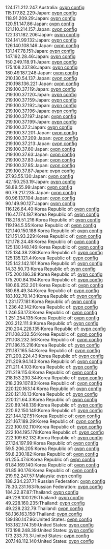 124.171.212.247:Australia: [ovpn config](vpn/124_171_212_247.ovpn)  
115.177.82.229:Japan: [ovpn config](vpn/115_177_82_229.ovpn)  
118.91.209.29:Japan: [ovpn config](vpn/118_91_209_29.ovpn)  
120.51.147.86:Japan: [ovpn config](vpn/120_51_147_86.ovpn)  
121.110.214.157:Japan: [ovpn config](vpn/121_110_214_157.ovpn)  
122.131.182.206:Japan: [ovpn config](vpn/122_131_182_206.ovpn)  
124.141.99.132:Japan: [ovpn config](vpn/124_141_99_132.ovpn)  
126.140.108.146:Japan: [ovpn config](vpn/126_140_108_146.ovpn)  
131.147.78.151:Japan: [ovpn config](vpn/131_147_78_151.ovpn)  
147.192.28.46:Japan: [ovpn config](vpn/147_192_28_46.ovpn)  
150.249.118.91:Japan: [ovpn config](vpn/150_249_118_91.ovpn)  
175.108.237.86:Japan: [ovpn config](vpn/175_108_237_86.ovpn)  
180.49.187.248:Japan: [ovpn config](vpn/180_49_187_248.ovpn)  
210.130.54.137:Japan: [ovpn config](vpn/210_130_54_137.ovpn)  
210.198.136.221:Japan: [ovpn config](vpn/210_198_136_221.ovpn)  
219.100.37.119:Japan: [ovpn config](vpn/219_100_37_119.ovpn)  
219.100.37.120:Japan: [ovpn config](vpn/219_100_37_120.ovpn)  
219.100.37.159:Japan: [ovpn config](vpn/219_100_37_159.ovpn)  
219.100.37.192:Japan: [ovpn config](vpn/219_100_37_192.ovpn)  
219.100.37.196:Japan: [ovpn config](vpn/219_100_37_196.ovpn)  
219.100.37.197:Japan: [ovpn config](vpn/219_100_37_197.ovpn)  
219.100.37.199:Japan: [ovpn config](vpn/219_100_37_199.ovpn)  
219.100.37.2:Japan: [ovpn config](vpn/219_100_37_2.ovpn)  
219.100.37.201:Japan: [ovpn config](vpn/219_100_37_201.ovpn)  
219.100.37.209:Japan: [ovpn config](vpn/219_100_37_209.ovpn)  
219.100.37.213:Japan: [ovpn config](vpn/219_100_37_213.ovpn)  
219.100.37.60:Japan: [ovpn config](vpn/219_100_37_60.ovpn)  
219.100.37.63:Japan: [ovpn config](vpn/219_100_37_63.ovpn)  
219.100.37.83:Japan: [ovpn config](vpn/219_100_37_83.ovpn)  
219.100.37.85:Japan: [ovpn config](vpn/219_100_37_85.ovpn)  
219.100.37.87:Japan: [ovpn config](vpn/219_100_37_87.ovpn)  
27.93.55.130:Japan: [ovpn config](vpn/27_93_55_130.ovpn)  
42.150.253.19:Japan: [ovpn config](vpn/42_150_253_19.ovpn)  
58.89.55.99:Japan: [ovpn config](vpn/58_89_55_99.ovpn)  
60.79.217.235:Japan: [ovpn config](vpn/60_79_217_235.ovpn)  
60.96.137.104:Japan: [ovpn config](vpn/60_96_137_104.ovpn)  
90.149.90.127:Japan: [ovpn config](vpn/90_149_90_127.ovpn)  
116.126.64.40:Korea Republic of: [ovpn config](vpn/116_126_64_40.ovpn)  
116.47.174.187:Korea Republic of: [ovpn config](vpn/116_47_174_187.ovpn)  
118.218.51.216:Korea Republic of: [ovpn config](vpn/118_218_51_216.ovpn)  
119.194.5.55:Korea Republic of: [ovpn config](vpn/119_194_5_55.ovpn)  
121.140.150.188:Korea Republic of: [ovpn config](vpn/121_140_150_188.ovpn)  
121.151.93.229:Korea Republic of: [ovpn config](vpn/121_151_93_229.ovpn)  
121.178.24.48:Korea Republic of: [ovpn config](vpn/121_178_24_48.ovpn)  
125.130.148.146:Korea Republic of: [ovpn config](vpn/125_130_148_146.ovpn)  
125.134.38.236:Korea Republic of: [ovpn config](vpn/125_134_38_236.ovpn)  
125.135.121.4:Korea Republic of: [ovpn config](vpn/125_135_121_4.ovpn)  
125.142.142.101:Korea Republic of: [ovpn config](vpn/125_142_142_101.ovpn)  
14.33.50.73:Korea Republic of: [ovpn config](vpn/14_33_50_73.ovpn)  
175.200.186.38:Korea Republic of: [ovpn config](vpn/175_200_186_38.ovpn)  
175.200.84.194:Korea Republic of: [ovpn config](vpn/175_200_84_194.ovpn)  
180.66.252.201:Korea Republic of: [ovpn config](vpn/180_66_252_201.ovpn)  
180.68.49.34:Korea Republic of: [ovpn config](vpn/180_68_49_34.ovpn)  
183.102.70.143:Korea Republic of: [ovpn config](vpn/183_102_70_143.ovpn)  
1.231.177.181:Korea Republic of: [ovpn config](vpn/1_231_177_181.ovpn)  
1.236.42.142:Korea Republic of: [ovpn config](vpn/1_236_42_142.ovpn)  
1.246.53.173:Korea Republic of: [ovpn config](vpn/1_246_53_173.ovpn)  
1.251.254.135:Korea Republic of: [ovpn config](vpn/1_251_254_135.ovpn)  
203.212.111.9:Korea Republic of: [ovpn config](vpn/203_212_111_9.ovpn)  
210.204.228.135:Korea Republic of: [ovpn config](vpn/210_204_228_135.ovpn)  
211.108.232.56:Korea Republic of: [ovpn config](vpn/211_108_232_56.ovpn)  
211.108.232.56:Korea Republic of: [ovpn config](vpn/211_108_232_56.ovpn)  
211.186.15.216:Korea Republic of: [ovpn config](vpn/211_186_15_216.ovpn)  
211.187.165.54:Korea Republic of: [ovpn config](vpn/211_187_165_54.ovpn)  
211.200.224.43:Korea Republic of: [ovpn config](vpn/211_200_224_43.ovpn)  
211.209.94.143:Korea Republic of: [ovpn config](vpn/211_209_94_143.ovpn)  
211.211.4.103:Korea Republic of: [ovpn config](vpn/211_211_4_103.ovpn)  
211.219.115.6:Korea Republic of: [ovpn config](vpn/211_219_115_6.ovpn)  
218.153.230.34:Korea Republic of: [ovpn config](vpn/218_153_230_34.ovpn)  
218.239.107.83:Korea Republic of: [ovpn config](vpn/218_239_107_83.ovpn)  
220.120.163.14:Korea Republic of: [ovpn config](vpn/220_120_163_14.ovpn)  
220.121.10.13:Korea Republic of: [ovpn config](vpn/220_121_10_13.ovpn)  
220.121.64.3:Korea Republic of: [ovpn config](vpn/220_121_64_3.ovpn)  
220.89.148.139:Korea Republic of: [ovpn config](vpn/220_89_148_139.ovpn)  
220.92.150.149:Korea Republic of: [ovpn config](vpn/220_92_150_149.ovpn)  
221.144.127.51:Korea Republic of: [ovpn config](vpn/221_144_127_51.ovpn)  
221.167.189.29:Korea Republic of: [ovpn config](vpn/221_167_189_29.ovpn)  
222.100.92.110:Korea Republic of: [ovpn config](vpn/222_100_92_110.ovpn)  
222.104.195.178:Korea Republic of: [ovpn config](vpn/222_104_195_178.ovpn)  
222.109.62.132:Korea Republic of: [ovpn config](vpn/222_109_62_132.ovpn)  
27.124.197.99:Korea Republic of: [ovpn config](vpn/27_124_197_99.ovpn)  
59.5.206.205:Korea Republic of: [ovpn config](vpn/59_5_206_205.ovpn)  
59.8.230.182:Korea Republic of: [ovpn config](vpn/59_8_230_182.ovpn)  
61.255.47.6:Korea Republic of: [ovpn config](vpn/61_255_47_6.ovpn)  
61.84.169.140:Korea Republic of: [ovpn config](vpn/61_84_169_140.ovpn)  
61.85.90.176:Korea Republic of: [ovpn config](vpn/61_85_90_176.ovpn)  
219.92.247.57:Malaysia: [ovpn config](vpn/219_92_247_57.ovpn)  
188.234.237.71:Russian Federation: [ovpn config](vpn/188_234_237_71.ovpn)  
78.30.231.163:Russian Federation: [ovpn config](vpn/78_30_231_163.ovpn)  
184.22.87.87:Thailand: [ovpn config](vpn/184_22_87_87.ovpn)  
49.228.100.129:Thailand: [ovpn config](vpn/49_228_100_129.ovpn)  
49.228.160.235:Thailand: [ovpn config](vpn/49_228_160_235.ovpn)  
49.228.232.79:Thailand: [ovpn config](vpn/49_228_232_79.ovpn)  
58.136.163.158:Thailand: [ovpn config](vpn/58_136_163_158.ovpn)  
139.180.147.96:United States: [ovpn config](vpn/139_180_147_96.ovpn)  
163.182.174.159:United States: [ovpn config](vpn/163_182_174_159.ovpn)  
173.198.248.39:United States: [ovpn config](vpn/173_198_248_39.ovpn)  
173.233.73.3:United States: [ovpn config](vpn/173_233_73_3.ovpn)  
207.148.112.140:United States: [ovpn config](vpn/207_148_112_140.ovpn)  
